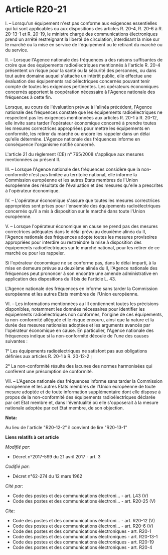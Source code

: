 # Article R20-21

I. – Lorsqu'un équipement n'est pas conforme aux exigences essentielles qui lui sont applicables ou aux dispositions des
articles R. 20-4, R. 20-6 à R. 20-13-1 et R. 20-19, le ministre chargé des communications électroniques prend un arrêté
restreignant la liberté de circulation, interdisant la mise sur le marché ou la mise en service de l'équipement ou le
retirant du marché ou du service.

II. – Lorsque l'Agence nationale des fréquences a des raisons suffisantes de croire que des équipements radioélectriques
mentionnés à l'article R. 20-4 présentent un risque pour la santé ou la sécurité des personnes, ou dans tout autre domaine
auquel s'attache un intérêt public, elle effectue une évaluation des équipements radioélectriques concernés pouvant tenir
compte de toutes les exigences pertinentes. Les opérateurs économiques concernés apportent la coopération nécessaire à
l'Agence nationale des fréquences à cette fin.

Lorsque, au cours de l'évaluation prévue à l'alinéa précédent, l'Agence nationale des fréquences constate que les équipements
radioélectriques ne respectent pas les exigences mentionnées aux articles R. 20-1 à R. 20-12, elle invite sans tarder
l'opérateur économique concerné à prendre toutes les mesures correctrices appropriées pour mettre les équipements en
conformité, les retirer du marché ou encore les rappeler dans un délai qu'elle détermine. L'Agence nationale des fréquences
informe en conséquence l'organisme notifié concerné.

L'article 21 du règlement (CE) n° 765/2008 s'applique aux mesures mentionnées au présent II.

III. – Lorsque l'Agence nationale des fréquences considère que la non-conformité n'est pas limitée au territoire national,
elle informe la Commission européenne et les autres Etats membres de l'Union européenne des résultats de l'évaluation et des
mesures qu'elle a prescrites à l'opérateur économique.

IV. – L'opérateur économique s'assure que toutes les mesures correctrices appropriées sont prises pour l'ensemble des
équipements radioélectriques concernés qu'il a mis à disposition sur le marché dans toute l'Union européenne.

V. – Lorsque l'opérateur économique en cause ne prend pas des mesures correctrices adéquates dans le délai prévu au deuxième
alinéa du II, l'Agence nationale des fréquences adopte toutes les mesures provisoires appropriées pour interdire ou
restreindre la mise à disposition des équipements radioélectriques sur le marché national, pour les retirer de ce marché ou
pour les rappeler.

Si l'opérateur économique ne se conforme pas, dans le délai imparti, à la mise en demeure prévue au deuxième alinéa du II,
l'Agence nationale des fréquences peut prononcer à son encontre une amende administrative en application des dispositions du
II bis de l'article L. 43.

L'Agence nationale des fréquences en informe sans tarder la Commission européenne et les autres Etats membres de l'Union
européenne.

VI. – Les informations mentionnées au III contiennent toutes les précisions disponibles, notamment les données nécessaires
pour identifier les équipements radioélectriques non conformes, l'origine de ces équipements, la non-conformité alléguée et
le risque encouru, ainsi que la nature et la durée des mesures nationales adoptées et les arguments avancés par l'opérateur
économique en cause. En particulier, l'Agence nationale des fréquences indique si la non-conformité découle de l'une des
causes suivantes :

1° Les équipements radioélectriques ne satisfont pas aux obligations définies aux articles R. 20-1 à R. 20-12-2 ;

2° La non-conformité résulte des lacunes des normes harmonisées qui confèrent une présomption de conformité.

VII. – L'Agence nationale des fréquences informe sans tarder la Commission européenne et les autres Etats membres de l'Union
européenne de toute mesure adoptée et de toute information supplémentaire dont elle dispose à propos de la non-conformité des
équipements radioélectriques déclarée par cet Etat membre et, dans l'éventualité où elle s'opposerait à la mesure nationale
adoptée par cet Etat membre, de son objection.

**Nota:**

Au lieu de l'article "R20-12-2" il convient de lire "R20-13-1"

**Liens relatifs à cet article**

_Modifié par_:

  - Décret n°2017-599 du 21 avril 2017 - art. 3

_Codifié par_:

  - Décret n°62-274 du 12 mars 1962

_Cité par_:

  - Code des postes et des communications électroni... - art. L43 (V)
  - Code des postes et des communications électroni... - art. R20-25 (V)

_Cite_:

  - Code des postes et des communications électroni... - art. R20-12 (V)
  - Code des postes et des communications électroni... - art. R20-6 (V)
  - Code des postes et des communications électroniques - art. R20-1
  - Code des postes et des communications électroniques - art. R20-13-1
  - Code des postes et des communications électroniques - art. R20-19
  - Code des postes et des communications électroniques - art. R20-4
